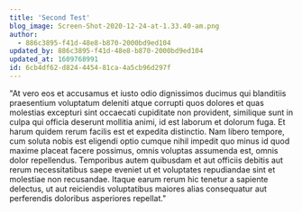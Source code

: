 ```yaml
---
title: 'Second Test'
blog_image: Screen-Shot-2020-12-24-at-1.33.40-am.png
author:
  - 886c3895-f41d-48e8-b870-2000bd9ed104
updated_by: 886c3895-f41d-48e8-b870-2000bd9ed104
updated_at: 1609768991
id: 6cb4df62-d824-4454-81ca-4a5cb96d297f
---
```

"At vero eos et accusamus et iusto odio dignissimos ducimus qui blanditiis praesentium voluptatum deleniti atque corrupti quos dolores et quas molestias excepturi sint occaecati cupiditate non provident, similique sunt in culpa qui officia deserunt mollitia animi, id est laborum et dolorum fuga. Et harum quidem rerum facilis est et expedita distinctio. Nam libero tempore, cum soluta nobis est eligendi optio cumque nihil impedit quo minus id quod maxime placeat facere possimus, omnis voluptas assumenda est, omnis dolor repellendus. Temporibus autem quibusdam et aut officiis debitis aut rerum necessitatibus saepe eveniet ut et voluptates repudiandae sint et molestiae non recusandae. Itaque earum rerum hic tenetur a sapiente delectus, ut aut reiciendis voluptatibus maiores alias consequatur aut perferendis doloribus asperiores repellat."